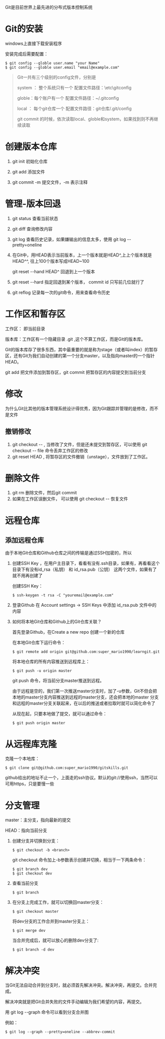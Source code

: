 Git是目前世界上最先进的分布式版本控制系统

# Git的安装

windows上直接下载安装程序

安装完成后需要配置：

```git
$ git config --globle user.name "your Name"
$ git config --globle user.email "email@example.com"
```

> Git一共有三个级别的config文件，分别是
>
> system ： 整个系统只有一个 配置文件路径：\etc\gitconfig
>
> globle：每个账户有一个 配置文件路径：~/.gitconfig
>
> local ： 每个git仓库一个 配置文件路径：git仓库/.git/config
>
> git commit 的时候，依次读取local、globle和system，如果找到则不再继续读取

# 创建版本仓库

1. git init   初始化仓库

2. git add  <file>  添加文件

3. git commit -m <message> 提交文件，-m 表示注释

#  管理-版本回退

1. git status  查看当前状态

2. git diff <file> 查询修改内容

3. git log  查看历史记录，如果嫌输出的信息太多，使用  git log --pretty=oneline

4. 在Git中，用HEAD表示当前版本，上一个版本就是HEAD^,上上个版本就是HEAD^^, 往上100个版本写成HEAD~100

   git reset --hand HEAD^   回退到上一个版本

5.  git reset --hard <commit id>  指定回退到某个版本， commit id 只写前几位就行了
6. git reflog  记录每一次的git命令，用来查看命令历史

# 工作区和暂存区

工作区： 即当前目录

版本库：工作区有一个隐藏目录 .git ,这个不算工作区，而是Git的版本库。

Git的版本库存了很多东西，其中最重要的就是称为stage（或者叫index）的暂存区，还有Git为我们自动创建的第一个分支master，以及指向master的一个指针HEAD。

git add 把文件添加到暂存区，git commit 把暂存区的内容提交到当前分支

# 修改

为什么Git比其他的版本管理系统设计得优秀，因为Git跟踪并管理的是修改，而不是文件

## 撤销修改

1. git checkout -- <file> , 当修改了文件，但是还未提交到暂存区，可以使用 git checkout -- file 命令丢弃工作区的修改
2. git reset HEAD <file>, 将暂存区的文件撤销（unstage），文件放到了工作区。

# 删除文件

1. git rm <file> 删除文件，然后git commit
2. 如果在工作区误删文件， 可以使用 git checkout -- <file> 恢复文件

# 远程仓库

## 添加远程仓库

由于本地Git仓库和Github仓库之间的传输是通过SSH加密的，所以

1. 创建SSH Key ，在用户主目录下，看看有没有.ssh目录，如果有，再看看这个目录下有没有id_rsa（私钥） 和 id_rsa.pub（公钥） 这两个文件，如果有了就不用再创建了

   创建SSH Key：

   ```git
   $ ssh-keygen -t rsa -C "youremail@example.com"
   ```

2.  登录Github 在 Account settings -> SSH Keys 中添加 id_rsa.pub 文件中的内容

3. 如何将本地Git仓库和Github上的Git仓库关联？

   首先登录Github，在Create a new repo 创建一个新的仓库

   在本地Git仓库下运行命令：

   ```git
   $ git remote add origin git@github.com:super_mario1990/learngit.git
   ```

   将本地仓库的所有内容推送到远程库上：

   ```git
   $ git push -u origin master
   ```

   git push 命令，将当前分支master推送到远程。

   由于远程是空的，我们第一次推送master分支时，加了-u参数，Git不但会把本地的master分支内容推送到远程的master分支，还会把本地的master 分支和远程的master分支关联起来，在以后的推送或者拉取时就可以简化命令了

   从现在起，只要本地做了提交，就可以通过命令：

   ```git
   $ git push origin master
   ```

# 从远程库克隆

克隆一个本地库：

```git
$ git clone git@github.com:super_mario1990/gitskills.git
```

github给出的地址不止一个，上面走的ssh协议。默认的git://使用ssh，当然可以可用https，只是要慢一些

# 分支管理

master：主分支，指向最新的提交

HEAD：指向当前分支

1. 创建分支并切换到分支：

   ```git
   $ git checkout -b <branch>
   ```

   git checkout 命令加上-b参数表示创建并切换，相当于一下两条命令：

   ```git
   $ git branch dev
   $ git checkout dev
   ```

2. 查看当前分支

   ```git
   $ git branch
   ```

3. 在分支上完成工作，就可以切换回master分支：

   ```git
   $ git checkout master
   ```

   将dev分支的工作合并到master分支上：

   ```git
   $ git merge dev
   ```

   当合并完成后，就可以放心的删除dev分支了:

   ```git
   $ git branch -d dev
   ```


# 解决冲突

当Git无法自动合并到分支时，就必须首先解决冲突。解决冲突，再提交。合并完成。

解决冲突就是把Git合并失败的文件手动编辑为我们希望的内容，再提交。

用 git log --graph 命令可以看到分支合并图

例如：

```git
$ git log --graph --pretty=oneline --abbrev-commit
```

